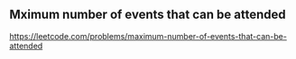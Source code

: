 ## Mximum number of events that can be attended
https://leetcode.com/problems/maximum-number-of-events-that-can-be-attended
